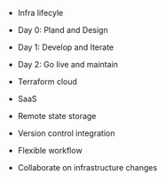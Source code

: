 - Infra lifecyle
 - Day 0: Pland and Design
 - Day 1: Develop and Iterate
 - Day 2: Go live and maintain

- Terraform cloud
 - SaaS
 - Remote state storage
 - Version control integration
 - Flexible workflow
 - Collaborate on infrastructure changes
       
